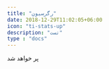 ```yaml
---
title: "رگرسیون"
date: 2018-12-29T11:02:05+06:00
icon: "ti-stats-up"
description: "تست"
type : "docs"
---
```


پر خواهد شد